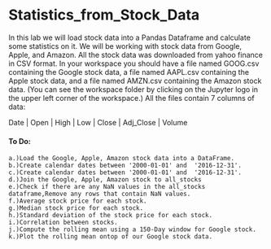 # Statistics_from_Stock_Data

In this lab we will load stock data into a Pandas Dataframe and calculate some statistics on it. We will be working with stock data from Google, Apple, and Amazon. All the stock data was downloaded from yahoo finance in CSV format. In your workspace you should have a file named GOOG.csv containing the Google stock data, a file named AAPL.csv containing the Apple stock data, and a file named AMZN.csv containing the Amazon stock data. (You can see the workspace folder by clicking on the Jupyter logo in the upper left corner of the workspace.) All the files contain 7 columns of data:

Date | Open | High | Low | Close | Adj_Close | Volume

#### To Do:
    a.)Load the Google, Apple, Amazon stock data into a DataFrame.
    b.)Create calendar dates between '2000-01-01' and  '2016-12-31'.
    c.)Create calendar dates between '2000-01-01' and  '2016-12-31'.
    d.)Join the Google, Apple, Amazon stock to all_stocks
    e.)Check if there are any NaN values in the all_stocks dataframe,Remove any rows that contain NaN values.
    f.)Average stock price for each stock.
    g.)Median stock price for each stock.
    h.)Standard deviation of the stock price for each stock.
    i.)Correlation between stocks.
    j.)Compute the rolling mean using a 150-Day window for Google stock.
    k.)Plot the rolling mean ontop of our Google stock data.
